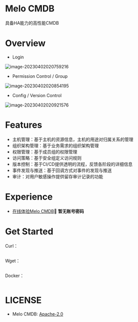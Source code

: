 # Melo CMDB

具备HA能力的高性能CMDB





# Overview

- Login

![image-20230402020759216](https://typora-1312877059.cos.ap-nanjing.myqcloud.com/typora/202304020207278.png)

-  Permission Control / Group

![image-20230402020854195](https://typora-1312877059.cos.ap-nanjing.myqcloud.com/typora/202304020208260.png)

- Config / Version Control

![image-20230402020921576](https://typora-1312877059.cos.ap-nanjing.myqcloud.com/typora/202304020209636.png)

# Features

- 主机管理：基于主机的资源信息，主机的用途对归属关系的管理
- 组织架构管理：基于业务需求的组织架构管理
- 权限管理：基于成员组的权限管理
- 访问策略：基于安全组定义访问规则
- 版本控制：基于CI/CD提供透明的流程，反馈各阶段的详细信息
- 事件发现与推送：基于回调方式对事件的发现与推送
- 审计：对用户敏感操作提供留存审计记录的功能

# Experience

- [在线体验Melo CMDB](http://8.134.72.192/)🍈 **暂无账号密码**

# Get Started

Curl：

``````sh

``````


Wget：

``````sh

``````


Docker：

``````

``````


# LICENSE
- Melo CMDB: [Apache-2.0](https://www.apache.org/licenses/LICENSE-2.0.txt)

